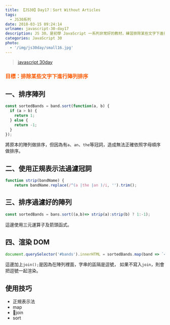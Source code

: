 ```yaml
---
title: 【JS30】Day17：Sort Without Articles
tags:
  - JS30系列
date: 2018-03-15 09:24:14
urlname: javascript-30-day17
description: JS 30，是初學 JavaScript 一系列非常好的教材，練習排除某些文字下進行陣列排序。
categories: JavaScript 30
photo:
  - '/img/js30day/small16.jpg'
---
```


> [javascript 30day](https://javascript30.com/)

<!-- more -->

### <span style="color:#ff5900">目標：排除某些文字下進行陣列排序</span>

## 一、排序陣列

```js
const sortedBands = band.sort(function(a, b) {
  if (a > b) {
    return 1;
  } else {
    return -1;
  }
});
```

將原本的陣列做排序，但因為有`a`、`an`、`the`等冠詞，造成無法正確依照字母順序做排序。

## 二、使用正規表示法過濾冠詞

```js
function strip(bandName) {
    return bandName.replace(/^(a |the |an )/i, '').trim();

```

## 三、排序過濾好的陣列

```js
const sortedBands = bans.sort((a,b)=> strip(a):strip(b) ? 1:-1);
```

這邊使用三元運算子及箭頭函式。

## 四、渲染 DOM

```js
document.querySelector('#bands').innerHTML = sortedBands.map(band => `<li>${band}</li>`).join('');
```

這邊加上`join();`是因為在陣列裡面，字串的區隔是逗號，
如果不寫入`join`，則會把逗號一起渲染。

## 使用技巧

- 正規表示法
- map
- join
- sort
